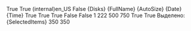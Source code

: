 <?xml version="1.0"?>
<configuration>
  <configSections>
    <sectionGroup name="userSettings" type="System.Configuration.UserSettingsGroup, System, Version=2.0.0.0, Culture=neutral, PublicKeyToken=b77a5c561934e089">
      <section name="fcmd.Properties.Settings" type="System.Configuration.ClientSettingsSection, System, Version=2.0.0.0, Culture=neutral, PublicKeyToken=b77a5c561934e089" allowExeDefinition="MachineToLocalUser" requirePermission="false"/>
    </sectionGroup>
  </configSections>

  <userSettings>
    <fcmd.Properties.Settings>
      <setting name="ShowFileInfo" serializeAs="String">
        <value>True</value>
      </setting>
      <setting name="ShowDiskList" serializeAs="String">
        <value>True</value>
      </setting>
      <setting name="Language" serializeAs="String">
        <value>(internal)en_US</value>
        <!--<value>(internal)ru_RU</value>-->
      </setting>
      <setting name="ShowHidedFiles" serializeAs="String">
        <value>False</value>
      </setting>
      <setting name="DiskBarContent" serializeAs="String">
        <value>{Disks}</value>
      </setting>
      <setting name="InfoBarContent1" serializeAs="String">
        <value>{FullName} {AutoSize} {Date} {Time}</value>
      </setting>
      <setting name="ShowKeybrdHelp" serializeAs="String">
        <value>True</value>
      </setting>
      <setting name="ShowPanelUrlbox" serializeAs="String">
        <value>True</value>
      </setting>
      <setting name="ShowPanelTableCaptions" serializeAs="String">
        <value>True</value>
      </setting>
      <setting name="UseExternalViewer" serializeAs="String">
        <value>False</value>
      </setting>
      <setting name="ExternalViewer" serializeAs="String">
        <value />
      </setting>
      <setting name="UseExternalEditor" serializeAs="String">
        <value>False</value>
      </setting>
      <setting name="ExternalEditor" serializeAs="String">
        <value />
      </setting>
      <setting name="Panel1URL" serializeAs="String">
        <value />
      </setting>
      <setting name="Panel2URL" serializeAs="String">
        <value />
      </setting>
      <setting name="LastActivePanel" serializeAs="String">
        <value>1</value>
      </setting>
      <setting name="SizeShorteningPolicy" serializeAs="String">
        <value>222</value>
      </setting>
      <setting name="BookmarksFile" serializeAs="String">
        <value />
      </setting>
      <setting name="WinHeight" serializeAs="String">
        <value>500</value>
      </setting>
      <setting name="WinWidth" serializeAs="String">
        <value>750</value>
      </setting>
      <setting name="VE_ShowToolbar" serializeAs="String">
        <value>True</value>
      </setting>
      <setting name="VE_ShowCmdBar" serializeAs="String">
        <value>True</value>
      </setting>
      <setting name="InfoBarContent2" serializeAs="String">
        <value>Выделено: {SelectedItems}</value>
      </setting>
      <setting name="VEWinHeight" serializeAs="String">
        <value>350</value>
      </setting>
      <setting name="VEWinWidth" serializeAs="String">
        <value>350</value>
      </setting>
      <setting name="UserTheme" serializeAs="String">
        <value />
      </setting>
    </fcmd.Properties.Settings>
  </userSettings>
  <startup>
    <supportedRuntime version="v4.0" sku=".NETFramework,Version=v4.0"/>
  </startup>
</configuration>
